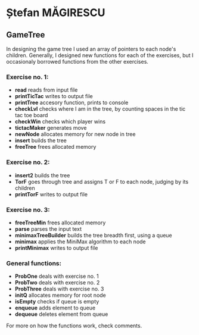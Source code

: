 # Ștefan MĂGIRESCU

## GameTree

In designing the game tree I used an array of pointers to each node's children. Generally, I designed new functions for each of the exercises, but I occasionaly borrowed functions from the other exercises.

### Exercise no. 1:

- **read** reads from input file
- **printTicTac** writes to output file
- **printTree** accesory function, prints to console
- **checkLvl** checks where I am in the tree, by counting spaces in the tic tac toe board
- **checkWin** checks which player wins
- **tictacMaker** generates move
- **newNode** allocates memory for new node in tree
- **insert** builds the tree
- **freeTree** frees allocated memory

### Exercise no. 2:

- **insert2** builds the tree
- **TorF** goes through tree and assigns T or F to each node, judging by its children
- **printTorF** writes to output file

### Exercise no. 3:

- **freeTreeMin** frees allocated memory
- **parse** parses the input text
- **minimaxTreeBuilder** builds the tree breadth first, using a queue
- **minimax** applies the MiniMax algorithm to each node
- **printMinimax** writes to output file

### General functions:

- **ProbOne** deals with exercise no. 1
- **ProbTwo** deals with exercise no. 2
- **ProbThree** deals with exercise no. 3
- **initQ** allocates memory for root node
- **isEmpty** checks if queue is empty
- **enqueue** adds element to queue
- **dequeue** deletes element from queue

For more on how the functions work, check comments.
